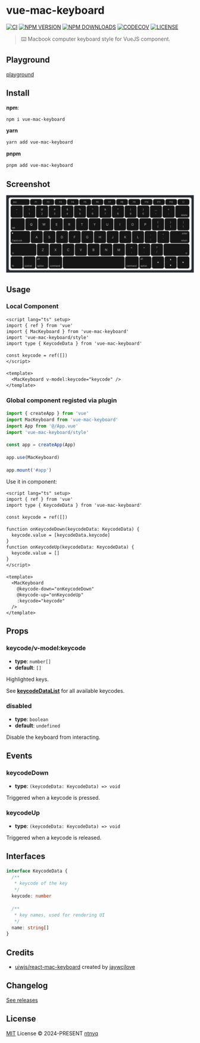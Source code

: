 # vue-mac-keyboard

[![CI](https://github.com/ntnyq/vue-mac-keyboard/workflows/CI/badge.svg)](https://github.com/ntnyq/vue-mac-keyboard/actions)
[![NPM VERSION](https://img.shields.io/npm/v/vue-mac-keyboard.svg)](https://www.npmjs.com/package/vue-mac-keyboard)
[![NPM DOWNLOADS](https://img.shields.io/npm/dy/vue-mac-keyboard.svg)](https://www.npmjs.com/package/vue-mac-keyboard)
[![CODECOV](https://codecov.io/github/ntnyq/vue-mac-keyboard/branch/main/graph/badge.svg)](https://codecov.io/github/ntnyq/vue-mac-keyboard)
[![LICENSE](https://img.shields.io/github/license/ntnyq/vue-mac-keyboard.svg)](https://github.com/ntnyq/vue-mac-keyboard/blob/main/LICENSE)

> ⌨️ Macbook computer keyboard style for VueJS component.

## Playground

[playground](https://vue-mac-keyboard.ntnyq.com)

## Install

**npm**:

```bash
npm i vue-mac-keyboard
```

**yarn**

```bash
yarn add vue-mac-keyboard
```

**pnpm**

```bash
pnpm add vue-mac-keyboard
```

## Screenshot

![Screenshot](https://raw.githubusercontent.com/ntnyq/vue-mac-keyboard/main/screenshots/keyboard.png)

## Usage

### Local Component

```vue
<script lang="ts" setup>
import { ref } from 'vue'
import { MacKeyboard } from 'vue-mac-keyboard'
import 'vue-mac-keyboard/style'
import type { KeycodeData } from 'vue-mac-keyboard'

const keycode = ref([])
</script>

<template>
  <MacKeyboard v-model:keycode="keycode" />
</template>
```

### Global component registed via plugin

```ts
import { createApp } from 'vue'
import MacKeyboard from 'vue-mac-keyboard'
import App from '@/App.vue'
import 'vue-mac-keyboard/style'

const app = createApp(App)

app.use(MacKeyboard)

app.mount('#app')
```

Use it in component:

```vue
<script lang="ts" setup>
import { ref } from 'vue'
import type { KeycodeData } from 'vue-mac-keyboard'

const keycode = ref([])

function onKeycodeDown(keycodeData: KeycodeData) {
  keycode.value = [keycodeData.keycode]
}
function onKeycodeUp(keycodeData: KeycodeData) {
  keycode.value = []
}
</script>

<template>
  <MacKeyboard
    @keycode-down="onKeycodeDown"
    @keycode-up="onKeycodeUp"
    :keycode="keycode"
  />
</template>
```

## Props

### keycode/v-model:keycode

- **type**: `number[]`
- **default**: `[]`

Highlighted keys.

See **[keycodeDataList](https://github.com/ntnyq/vue-mac-keyboard/blob/main/src/constants.ts)** for all available keycodes.

### disabled

- **type**: `boolean`
- **default**: `undefined`

Disable the keyboard from interacting.

## Events

### keycodeDown

- **type**: `(keycodeData: KeycodeData) => void`

Triggered when a keycode is pressed.

### keycodeUp

- **type**: `(keycodeData: KeycodeData) => void`

Triggered when a keycode is released.

## Interfaces

```ts
interface KeycodeData {
  /**
   * keycode of the key
   */
  keycode: number

  /**
   * key names, used for rendering UI
   */
  name: string[]
}
```

## Credits

- [uiwjs/react-mac-keyboard](https://github.com/uiwjs/react-mac-keyboard) created by [jaywcjlove](https://github.com/jaywcjlove)

## Changelog

[See releases](https://github.com/ntnyq/vue-mac-keyboard/releases)

## License

[MIT](./LICENSE) License © 2024-PRESENT [ntnyq](https://github.com/ntnyq)
